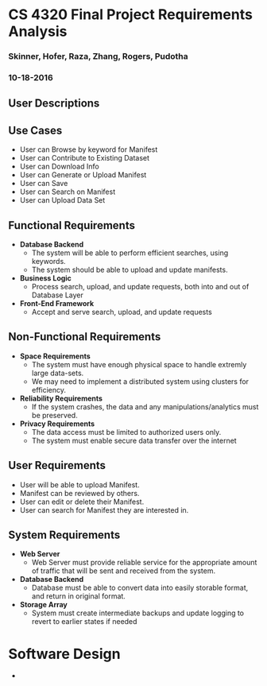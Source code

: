 # CS 4320 Final Project Requirements Analysis

### Skinner, Hofer, Raza, Zhang, Rogers, Pudotha

### 10-18-2016

## User Descriptions

## Use Cases
- User can Browse by keyword for Manifest
- User can Contribute to Existing Dataset
- User can Download Info
- User can Generate or Upload Manifest
- User can Save
- User can Search on Manifest
- User can Upload Data Set

## Functional Requirements
- **Database Backend**
  - The system will be able to perform efficient searches, using keywords.
  - The system should be able to upload and update manifests.
- **Business Logic**
  - Process search, upload, and update requests, both into and out of Database Layer
- **Front-End Framework**
  - Accept and serve search, upload, and update requests

## Non-Functional Requirements
- **Space Requirements**
	- The system must have enough physical space to handle extremly large data-sets.
	- We may need to implement a distributed system using clusters for efficiency.
- **Reliability Requirements**
	- If the system crashes, the data and any manipulations/analytics must be preserved.
- **Privacy Requirements**
	- The data access must be limited to authorized users only.
	- The system must enable secure data transfer over the internet

## User Requirements
- User will be able to upload Manifest.
- Manifest can be reviewed by others.
- User can edit or delete their Manifest.
- User can search for Manifest they are interested in.

## System Requirements
- **Web Server**
  - Web Server must provide reliable service for the appropriate amount of traffic that will be sent and received from the system.
- **Database Backend**
  - Database must be able to convert data into easily storable format, and return in original format.
- **Storage Array**
  - System must create intermediate backups and update logging to revert to earlier states if needed

<!-- Different Section-->
# Software Design
-
